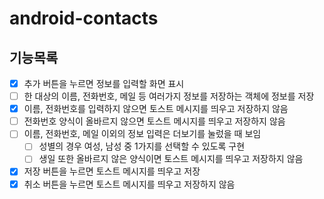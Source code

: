 # android-contacts

## 기능목록
- [x]  추가 버튼을 누르면 정보를 입력할 화면 표시
- [ ]  한 대상의 이름, 전화번호, 메일 등 여러가지 정보를 저장하는 객체에 정보를 저장
- [x]  이름, 전화번호를 입력하지 않으면 토스트 메시지를 띄우고 저장하지 않음
- [ ]  전화번호 양식이 올바르지 않으면 토스트 메시지를 띄우고 저장하지 않음
- [ ]  이름, 전화번호, 메일 이외의 정보 입력은 더보기를 눌렀을 때 보임
    - [ ]  성별의 경우 여성, 남성 중 1가지를 선택할 수 있도록 구현
    - [ ]  생일 또한 올바르지 않은 양식이면 토스트 메시지를 띄우고 저장하지 않음
- [x]  저장 버튼을 누르면 토스트 메시지를 띄우고 저장
- [x]  취소 버튼을 누르면 토스트 메시지를 띄우고 저장하지 않음